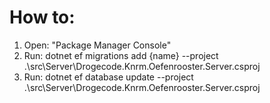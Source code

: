 # How to:

1. Open: "Package Manager Console"
2. Run: dotnet ef migrations add {name} --project .\src\Server\Drogecode.Knrm.Oefenrooster.Server.csproj
3. Run: dotnet ef database update --project .\src\Server\Drogecode.Knrm.Oefenrooster.Server.csproj